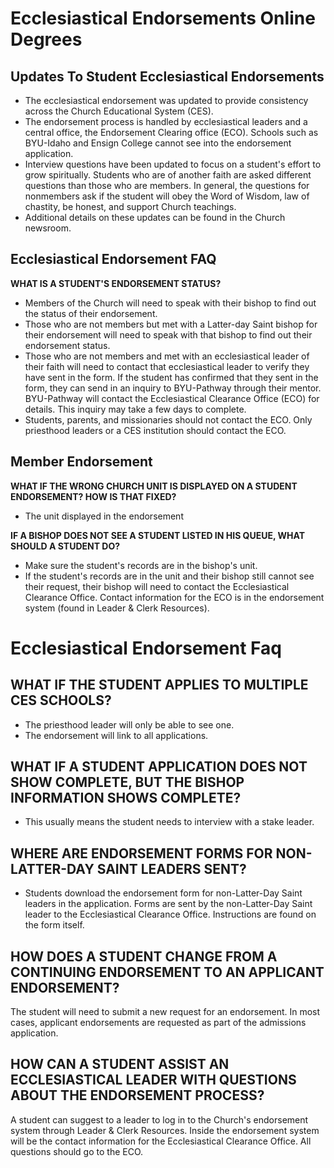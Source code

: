 # Ecclesiastical Endorsements Online Degrees

## Updates To Student Ecclesiastical Endorsements

- The ecclesiastical endorsement was updated to provide consistency across the Church Educational System (CES).
- The endorsement process is handled by ecclesiastical leaders and a central office, the Endorsement Clearing office (ECO). Schools such as BYU-Idaho and Ensign College cannot see into the endorsement application.
- Interview questions have been updated to focus on a student's effort to grow spiritually. Students who are of another faith are asked different questions than those who are members. In general, the questions for nonmembers ask if the student will obey the Word of Wisdom, law of chastity, be honest, and support Church teachings.
- Additional details on these updates can be found in the Church newsroom.

## Ecclesiastical Endorsement FAQ

**WHAT IS A STUDENT'S ENDORSEMENT STATUS?**

- Members of the Church will need to speak with their bishop to find out the status of their endorsement.
- Those who are not members but met with a Latter-day Saint bishop for their endorsement will need to speak with that bishop to find out their endorsement status.
- Those who are not members and met with an ecclesiastical leader of their faith will need to contact that ecclesiastical leader to verify they have sent in the form. If the student has confirmed that they sent in the form, they can send in an inquiry to BYU-Pathway through their mentor. BYU-Pathway will contact the Ecclesiastical Clearance Office (ECO) for details. This inquiry may take a few days to complete.
- Students, parents, and missionaries should not contact the ECO. Only priesthood leaders or a CES institution should contact the ECO.

## Member Endorsement

**WHAT IF THE WRONG CHURCH UNIT IS DISPLAYED ON A STUDENT ENDORSEMENT? HOW IS THAT FIXED?**

- The unit displayed in the endorsement

**IF A BISHOP DOES NOT SEE A STUDENT LISTED IN HIS QUEUE, WHAT SHOULD A STUDENT DO?**

- Make sure the student's records are in the bishop's unit.
- If the student's records are in the unit and their bishop still cannot see their request, their bishop will need to contact the Ecclesiastical Clearance Office. Contact information for the ECO is in the endorsement system (found in Leader & Clerk Resources).

# Ecclesiastical Endorsement Faq

## WHAT IF THE STUDENT APPLIES TO MULTIPLE CES SCHOOLS?

- The priesthood leader will only be able to see one.
- The endorsement will link to all applications.

## WHAT IF A STUDENT APPLICATION DOES NOT SHOW COMPLETE, BUT THE BISHOP INFORMATION SHOWS COMPLETE?

- This usually means the student needs to interview with a stake leader.

## WHERE ARE ENDORSEMENT FORMS FOR NON-LATTER-DAY SAINT LEADERS SENT?

- Students download the endorsement form for non-Latter-Day Saint leaders in the application. Forms are sent by the non-Latter-Day Saint leader to the Ecclesiastical Clearance Office. Instructions are found on the form itself.

## HOW DOES A STUDENT CHANGE FROM A CONTINUING ENDORSEMENT TO AN APPLICANT ENDORSEMENT?

The student will need to submit a new request for an endorsement. In most cases, applicant endorsements are requested as part of the admissions application.

## HOW CAN A STUDENT ASSIST AN ECCLESIASTICAL LEADER WITH QUESTIONS ABOUT THE ENDORSEMENT PROCESS?

A student can suggest to a leader to log in to the Church's endorsement system through Leader & Clerk Resources. Inside the endorsement system will be the contact information for the Ecclesiastical Clearance Office. All questions should go to the ECO.

